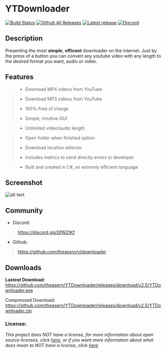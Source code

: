 # YTDownloader
[![Build Status](https://travis-ci.org/theasern/YTDownloader.svg?branch=master)](https://travis-ci.org/theasern/YTDownloader) 
[![Github All Releases](https://img.shields.io/github/downloads/theasern/YTDownloader/total.svg)](https://github.com/theasern/YTDownloader/releases/latest)
[![Latest release](https://img.shields.io/github/release/theasern/YTDownloader.svg)](https://github.com/theasern/YTDownloader/releases/latest)
[![Discord](https://img.shields.io/badge/discord-QfWZtKf-%237289DA.svg)](https://discord.gg/QfWZtKf)

## Description
Presenting the most **simple**, **efficent** downloader on the internet. Just by the press of a button you can convert any youtube video with any length to the desired format you want, audio or video.

## Features
> - Download MP4 videos from YouTube

> - Download MP3 videos from YouTube

> - 100% Free of charge

> - Simple, intuitive GUI

> - Unlimited video/audio length

> - Open folder when finished option

> - Download location selector

> - Includes metrics to send directly errors to developer

> - Built and created in C#, an extremly efficient language
## Screenshot

![alt text](https://i.imgur.com/6Ed3QBU.png)

## Community
- Discord:
> https://discord.gg/QfWZtKf 
- Github:
> https://github.com/theasern/ytdownloader
## Downloads
**Lastest Download**: https://github.com/theasern/YTDownloader/releases/download/v2.5/YTDownloader.exe

Compressed Download: https://github.com/theasern/YTDownloader/releases/download/v2.5/YTDownloader.zip
### License:
*This project does NOT have a license, for more information about open source licenses, click [here](https://opensource.org/faq), or if you want more information about what does mean to NOT have a license, click [here](https://choosealicense.com/no-permission/)*
